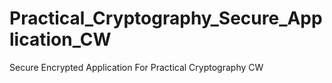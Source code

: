 # Practical_Cryptography_Secure_Application_CW
Secure Encrypted Application For Practical Cryptography CW
